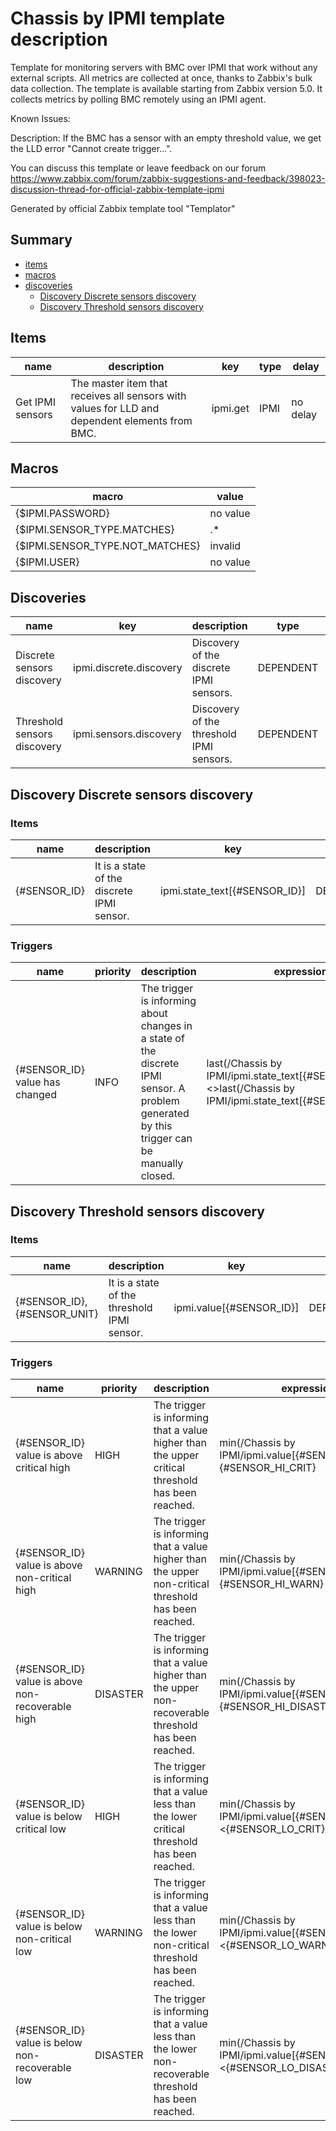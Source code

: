 # Chassis by IPMI template description

Template for monitoring servers with BMC over IPMI that work without any external scripts.
All metrics are collected at once, thanks to Zabbix's bulk data collection. The template is available starting from Zabbix version 5.0.
It collects metrics by polling BMC remotely using an IPMI agent.


Known Issues:

  Description: If the BMC has a sensor with an empty threshold value, we get the LLD error "Cannot create trigger...".

You can discuss this template or leave feedback on our forum https://www.zabbix.com/forum/zabbix-suggestions-and-feedback/398023-discussion-thread-for-official-zabbix-template-ipmi

Generated by official Zabbix template tool "Templator"

## Summary
* [items](#items)
* [macros](#macros)
* [discoveries](#discoveries)
  * [Discovery Discrete sensors discovery ](#discovery_discrete_sensors_discovery)
  * [Discovery Threshold sensors discovery ](#discovery_threshold_sensors_discovery)

<a name="items"></a>

## Items
| name | description | key | type | delay |
| ------------- |------------- |------------- |------------- |------------- |
| Get IPMI sensors | The master item that receives all sensors with values for LLD and dependent elements from BMC. | ipmi.get | IPMI | no delay |


<a name="macros"></a>

## Macros
| macro | value |
| ------------- |------------- |
| {$IPMI.PASSWORD} | no value |
| {$IPMI.SENSOR_TYPE.MATCHES} | .* |
| {$IPMI.SENSOR_TYPE.NOT_MATCHES} | invalid |
| {$IPMI.USER} | no value |


<a name="discoveries"></a>

## Discoveries
| name | key | description | type | lifetime | delay |
| ------------- |------------- |------------- |------------- |------------- |------------- |
| Discrete sensors discovery | ipmi.discrete.discovery | Discovery of the discrete IPMI sensors. | DEPENDENT | no lifetime | 0 |
| Threshold sensors discovery | ipmi.sensors.discovery | Discovery of the threshold IPMI sensors. | DEPENDENT | no lifetime | 0 |


<a name="discovery_discrete_sensors_discovery"></a>

## Discovery Discrete sensors discovery

### Items

| name | description | key | type |
| ------------- |------------- |------------- |------------- |
| {#SENSOR_ID} | It is a state of the discrete IPMI sensor. | ipmi.state_text[{#SENSOR_ID}] | DEPENDENT |


### Triggers

| name | priority | description | expression | tags | url |
| ------------- |------------- |------------- |------------- |------------- |------------- |
| {#SENSOR_ID} value has changed | INFO | The trigger is informing about changes in a state of the discrete IPMI sensor. A problem generated by this trigger can be manually closed. | last(/Chassis by IPMI/ipmi.state_text[{#SENSOR_ID}],#1)<>last(/Chassis by IPMI/ipmi.state_text[{#SENSOR_ID}],#2) | [{"tag": "scope", "value": "availability"}] | no url |


<a name="discovery_threshold_sensors_discovery"></a>

## Discovery Threshold sensors discovery

### Items

| name | description | key | type |
| ------------- |------------- |------------- |------------- |
| {#SENSOR_ID}, {#SENSOR_UNIT} | It is a state of the threshold IPMI sensor. | ipmi.value[{#SENSOR_ID}] | DEPENDENT |


### Triggers

| name | priority | description | expression | tags | url |
| ------------- |------------- |------------- |------------- |------------- |------------- |
| {#SENSOR_ID} value is above critical high | HIGH | The trigger is informing that a value higher than the upper critical threshold has been reached. | min(/Chassis by IPMI/ipmi.value[{#SENSOR_ID}],5m)>{#SENSOR_HI_CRIT} | [{"tag": "scope", "value": "notice"}] | no url |
| {#SENSOR_ID} value is above non-critical high | WARNING | The trigger is informing that a value higher than the upper non-critical threshold has been reached. | min(/Chassis by IPMI/ipmi.value[{#SENSOR_ID}],5m)>{#SENSOR_HI_WARN} | [{"tag": "scope", "value": "notice"}] | no url |
| {#SENSOR_ID} value is above non-recoverable high | DISASTER | The trigger is informing that a value higher than the upper non-recoverable threshold has been reached. | min(/Chassis by IPMI/ipmi.value[{#SENSOR_ID}],5m)>{#SENSOR_HI_DISAST} | [{"tag": "scope", "value": "notice"}] | no url |
| {#SENSOR_ID} value is below critical low | HIGH | The trigger is informing that a value less than the lower critical threshold has been reached. | min(/Chassis by IPMI/ipmi.value[{#SENSOR_ID}],5m)<{#SENSOR_LO_CRIT} | [{"tag": "scope", "value": "notice"}] | no url |
| {#SENSOR_ID} value is below non-critical low | WARNING | The trigger is informing that a value less than the lower non-critical threshold has been reached. | min(/Chassis by IPMI/ipmi.value[{#SENSOR_ID}],5m)<{#SENSOR_LO_WARN} | [{"tag": "scope", "value": "notice"}] | no url |
| {#SENSOR_ID} value is below non-recoverable low | DISASTER | The trigger is informing that a value less than the lower non-recoverable threshold has been reached. | min(/Chassis by IPMI/ipmi.value[{#SENSOR_ID}],5m)<{#SENSOR_LO_DISAST} | [{"tag": "scope", "value": "notice"}] | no url |

